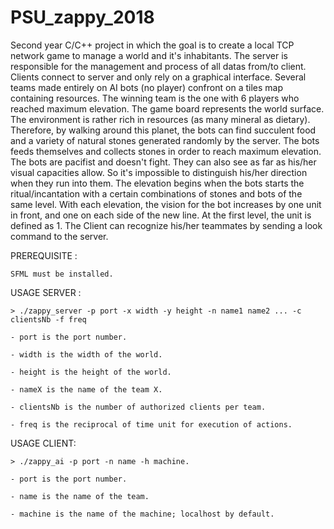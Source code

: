 # PSU_zappy_2018
Second year C/C++ project in which the goal is to create a local TCP network game to manage a world and it's inhabitants. The server is responsible for the management and process of all datas from/to client. Clients connect to server and only rely on a graphical interface.
Several teams made entirely on AI bots (no player) confront on a tiles map containing resources. The winning team is the one with 6 players who reached maximum elevation. The game board represents the world surface. The environment is rather rich in resources (as many mineral as dietary). Therefore, by walking around this planet, the bots can find succulent food and a variety of natural stones generated randomly by the server. The bots feeds themselves and collects stones in order to reach maximum elevation. The bots are pacifist and doesn't fight. They can also see as far as his/her visual capacities allow. So it's impossible to distinguish his/her direction when they run into them.
The elevation begins when the bots starts the ritual/incantation with a certain combinations of stones and bots of the same level. With each elevation, the vision for the bot increases by one unit in front, and one on each side of the new line. At the first level, the unit is defined as 1. The Client can recognize his/her teammates by sending a look command to the server.

PREREQUISITE : 

    SFML must be installed.

USAGE SERVER :

    > ./zappy_server -p port -x width -y height -n name1 name2 ... -c clientsNb -f freq

    - port is the port number.

    - width is the width of the world.

    - height is the height of the world.

    - nameX is the name of the team X.

    - clientsNb is the number of authorized clients per team.

    - freq is the reciprocal of time unit for execution of actions.



USAGE CLIENT:

    > ./zappy_ai -p port -n name -h machine.

    - port is the port number.

    - name is the name of the team.

    - machine is the name of the machine; localhost by default.
